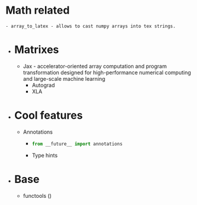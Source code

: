 # Math related
	- array_to_latex - allows to cast numpy arrays into tex strings.
- # Matrixes
	- Jax - accelerator-oriented array computation and program transformation designed for high-performance numerical computing and large-scale machine learning
		- Autograd
		- XLA
- # Cool features
	- Annotations
		- ```py
		  from __future__ import annotations
		  ```
		- Type hints
- # Base
	- functools ()